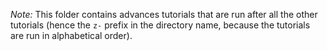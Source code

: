 *Note:* This folder contains advances tutorials that are run after all the other tutorials (hence the `z-` prefix in the directory name, because the tutorials are run in alphabetical order).